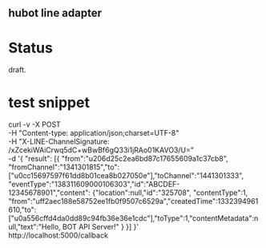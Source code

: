 hubot line adapter
--

# Status

draft.

# test snippet

curl -v -X POST \
-H "Content-type: application/json;charset=UTF-8" \
-H "X-LINE-ChannelSignature: /xZcekiWAiCrwq5dC+wBwBf6gQ33i1jRAo01KAVO3/U=" \
 -d '{ "result": [{ "from":"u206d25c2ea6bd87c17655609a1c37cb8", "fromChannel":"1341301815","to":["u0cc15697597f61dd8b01cea8b027050e"],"toChannel":"1441301333",  "eventType":"138311609000106303","id":"ABCDEF-12345678901","content": {"location":null,"id":"325708", "contentType":1, "from":"uff2aec188e58752ee1fb0f9507c6529a","createdTime":1332394961610,"to":["u0a556cffd4da0dd89c94fb36e36e1cdc"],"toType":1,"contentMetadata":null,"text":"Hello, BOT API Server!"  } }] }' \
 http://localhost:5000/callback

